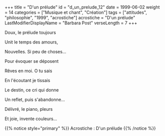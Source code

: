+++
title = "D'un prélude"
id = "d_un_prelude_12"
date = 1999-06-02
weight = 14
categories = ["Musique et chant", "Création"]
tags = ["attitudes", "philosophie", "1999", "acrostiche"]
acrostiche = "D'un prélude"
LastModifierDisplayName = "Barbara Post"
verseLength = 7
+++

Doux, le prélude toujours

Unit le temps des amours,

Nouvelles. Si peu de choses...

Pour évoquer se déposent

Rêves en moi. O tu sais

En l'écoutant je tissais

Le destin, ce cri qui donne

Un reflet, puis s'abandonne...

Délivré, le piano, pleurs

Et joie, invente couleurs...

{{% notice style="primary" %}}
Acrostiche : D'un prélude
{{% /notice %}}
